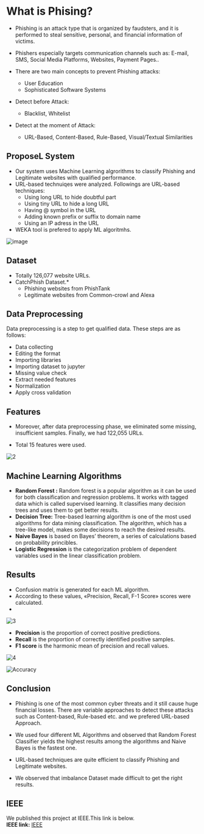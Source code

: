 #  What is Phising?

- Phishing is an attack type that is organized by faudsters, and it is performed to steal sensitive, personal, and financial information of victims.

- Phishers especially targets communication channels such as: E-mail, SMS, Social Media Platforms, Websites, Payment Pages..
- There are two main concepts to prevent Phishing attacks:
     - User Education
     - Sophisticated Software Systems


- Detect before Attack:
     - Blacklist, Whitelist
- Detect at the moment of Attack:
     - URL-Based, Content-Based, Rule-Based, Visual/Textual Similarities


## ProposeL System
- Our system uses Machine Learning algrorithms to classify Phishing and Legitimate websites with qualified performance. 
- URL-based technuiqes were analyzed. Followings are URL-based techniques:
  - Using long URL to hide doubtful part
  - Using tiny URL to hide a long URL
  - Having @ symbol in the URL
  - Adding known prefix or suffix to domain name
  - Using an IP adress in the URL
- WEKA tool is prefered to apply ML algoritmhs.


![image](https://user-images.githubusercontent.com/97549619/153664639-af340d27-39c9-43f1-bffe-1dd13f116dd5.png)

## Dataset

- Totally 126,077 website URLs.
- CatchPhish Dataset.*
   - Phishing websites from PhishTank
   - Legitimate websites from Common-crowl and Alexa	

## Data Preprocessing
Data preprocessing is a step to get qualified data. These steps are as follows:
- Data collecting
- Editing the format
- Importing libraries 
- Importing dataset to jupyter
- Missing value check
- Extract needed features
- Normalization
- Apply cross validation

## Features

- Moreover, after data preprocessing phase, we eliminated some missing, insufficient samples. Finally, we had 122,055 URLs.

- Total 15 features were used.

![2](https://user-images.githubusercontent.com/97549619/153668793-8c16bebe-c4dc-405c-8ef1-bc885d26b8a3.png)
## Machine Learning Algorithms

- **Random Forest :** Random forest is a popular algorithm as it can be used for both classification and regression problems. It works with tagged data which is called supervised learning. It classifies many decision trees and uses them to get better results.
-  **Decision Tree:** Tree-based learning algorithm is one of the most used algorithms for data mining classification. The algorithm, which has a tree-like model, makes some decisions to reach the desired results.
- **Naive Bayes** is based on Bayes’ theorem, a series of calculations based on probability princibles.
- **Logistic Regression** is the categorization problem of dependent variables used in the linear classification problem. 

## Results

- Confusion matrix is generated for each ML algorithm.
- According to these values, «Precision, Recall, F-1 Score» scores were calculated.
- 
![3](https://user-images.githubusercontent.com/97549619/153669278-6ebf4733-c4c7-489e-9c66-8cf6861f1c01.png)

- **Precision** is the proportion of correct positive predictions.
- **Recall** is the proportion of correctly identified positive samples.
- **F1 score** is the harmonic mean of precision and recall values.

![4](https://user-images.githubusercontent.com/97549619/153669298-d3593aa3-7a08-41f5-b9bd-4cb55c2e212e.png)

![Accuracy](https://user-images.githubusercontent.com/97549619/153668477-2c16a4df-8b7c-4e17-bf8b-9bf1aeb6fddd.png)



## Conclusion
- Phishing is one of the most common cyber threats and it still cause huge financial losses. There are variable approaches to detect these attacks such as Content-based, Rule-based etc. and we prefered URL-based Approach.

- We used four different ML Algorithms and observed that Random Forest Classifier yields the highest results among the algorithms and Naive Bayes is the fastest one.

- URL-based techniques are quite efficient to classify Phishing and Legitimate websites.

- We observed that imbalance Dataset made difficult to get the right results.

## IEEE

We published this project at IEEE.This link is below.<br/>
**IEEE link:** [IEEE](https://ieeexplore.ieee.org/document/9358642)











